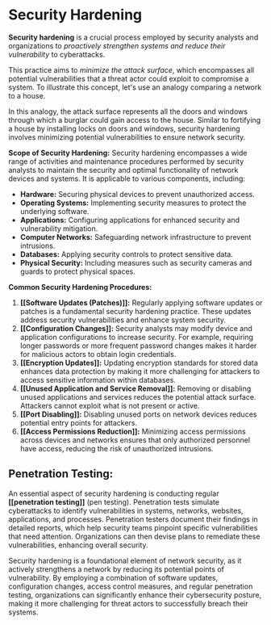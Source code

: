 # Security Hardening

**Security hardening** is a crucial process employed by security analysts and organizations to *proactively strengthen systems and reduce their vulnerability* to cyberattacks. 

This practice aims to *minimize the attack surface*, which encompasses all potential vulnerabilities that a threat actor could exploit to compromise a system. To illustrate this concept, let's use an analogy comparing a network to a house. 

In this analogy, the attack surface represents all the doors and windows through which a burglar could gain access to the house. Similar to fortifying a house by installing locks on doors and windows, security hardening involves minimizing potential vulnerabilities to ensure network security.

**Scope of Security Hardening:**
Security hardening encompasses a wide range of activities and maintenance procedures performed by security analysts to maintain the security and optimal functionality of network devices and systems. It is applicable to various components, including:
- **Hardware:** Securing physical devices to prevent unauthorized access.
- **Operating Systems:** Implementing security measures to protect the underlying software.
- **Applications:** Configuring applications for enhanced security and vulnerability mitigation.
- **Computer Networks:** Safeguarding network infrastructure to prevent intrusions.
- **Databases:** Applying security controls to protect sensitive data.
- **Physical Security:** Including measures such as security cameras and guards to protect physical spaces.

**Common Security Hardening Procedures:**
1. **[[Software Updates (Patches)]]:** Regularly applying software updates or patches is a fundamental security hardening practice. These updates address security vulnerabilities and enhance system security.
2. **[[Configuration Changes]]:** Security analysts may modify device and application configurations to increase security. For example, requiring longer passwords or more frequent password changes makes it harder for malicious actors to obtain login credentials.
3. **[[Encryption Updates]]:** Updating encryption standards for stored data enhances data protection by making it more challenging for attackers to access sensitive information within databases.
4. **[[Unused Application and Service Removal]]:** Removing or disabling unused applications and services reduces the potential attack surface. Attackers cannot exploit what is not present or active.
5. **[[Port Disabling]]:** Disabling unused ports on network devices reduces potential entry points for attackers.
6. **[[Access Permissions Reduction]]:** Minimizing access permissions across devices and networks ensures that only authorized personnel have access, reducing the risk of unauthorized intrusions.

## **Penetration Testing:**

An essential aspect of security hardening is conducting regular **[[penetration testing]]** (pen testing). Penetration tests simulate cyberattacks to identify vulnerabilities in systems, networks, websites, applications, and processes. Penetration testers document their findings in detailed reports, which help security teams pinpoint specific vulnerabilities that need attention. Organizations can then devise plans to remediate these vulnerabilities, enhancing overall security.

Security hardening is a foundational element of network security, as it actively strengthens a network by reducing its potential points of vulnerability. By employing a combination of software updates, configuration changes, access control measures, and regular penetration testing, organizations can significantly enhance their cybersecurity posture, making it more challenging for threat actors to successfully breach their systems.